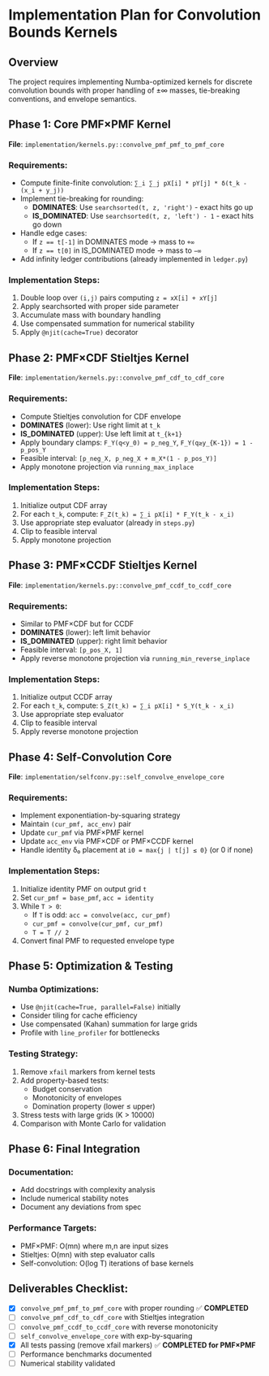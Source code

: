 # Implementation Plan for Convolution Bounds Kernels

## Overview
The project requires implementing Numba-optimized kernels for discrete convolution bounds with proper handling of ±∞ masses, tie-breaking conventions, and envelope semantics.

## Phase 1: Core PMF×PMF Kernel
**File**: `implementation/kernels.py::convolve_pmf_pmf_to_pmf_core`

### Requirements:
- Compute finite-finite convolution: `∑_i ∑_j pX[i] * pY[j] * δ(t_k - (x_i + y_j))`
- Implement tie-breaking for rounding:
  - **DOMINATES**: Use `searchsorted(t, z, 'right')` - exact hits go up
  - **IS_DOMINATED**: Use `searchsorted(t, z, 'left') - 1` - exact hits go down
- Handle edge cases:
  - If `z == t[-1]` in DOMINATES mode → mass to `+∞`
  - If `z == t[0]` in IS_DOMINATED mode → mass to `−∞`
- Add infinity ledger contributions (already implemented in `ledger.py`)

### Implementation Steps:
1. Double loop over `(i,j)` pairs computing `z = xX[i] + xY[j]`
2. Apply searchsorted with proper side parameter
3. Accumulate mass with boundary handling
4. Use compensated summation for numerical stability
5. Apply `@njit(cache=True)` decorator

## Phase 2: PMF×CDF Stieltjes Kernel
**File**: `implementation/kernels.py::convolve_pmf_cdf_to_cdf_core`

### Requirements:
- Compute Stieltjes convolution for CDF envelope
- **DOMINATES** (lower): Use right limit at `t_k`
- **IS_DOMINATED** (upper): Use left limit at `t_{k+1}`
- Apply boundary clamps: `F_Y(q<y_0) = p_neg_Y`, `F_Y(q≥y_{K-1}) = 1 - p_pos_Y`
- Feasible interval: `[p_neg_X, p_neg_X + m_X*(1 - p_pos_Y)]`
- Apply monotone projection via `running_max_inplace`

### Implementation Steps:
1. Initialize output CDF array
2. For each `t_k`, compute: `F_Z(t_k) = ∑_i pX[i] * F_Y(t_k - x_i)`
3. Use appropriate step evaluator (already in `steps.py`)
4. Clip to feasible interval
5. Apply monotone projection

## Phase 3: PMF×CCDF Stieltjes Kernel
**File**: `implementation/kernels.py::convolve_pmf_ccdf_to_ccdf_core`

### Requirements:
- Similar to PMF×CDF but for CCDF
- **DOMINATES** (lower): left limit behavior
- **IS_DOMINATED** (upper): right limit behavior  
- Feasible interval: `[p_pos_X, 1]`
- Apply reverse monotone projection via `running_min_reverse_inplace`

### Implementation Steps:
1. Initialize output CCDF array
2. For each `t_k`, compute: `S_Z(t_k) = ∑_i pX[i] * S_Y(t_k - x_i)`
3. Use appropriate step evaluator
4. Clip to feasible interval
5. Apply reverse monotone projection

## Phase 4: Self-Convolution Core
**File**: `implementation/selfconv.py::self_convolve_envelope_core`

### Requirements:
- Implement exponentiation-by-squaring strategy
- Maintain `(cur_pmf, acc_env)` pair
- Update `cur_pmf` via PMF×PMF kernel
- Update `acc_env` via PMF×CDF or PMF×CCDF kernel
- Handle identity δ₀ placement at `i0 = max{j | t[j] ≤ 0}` (or 0 if none)

### Implementation Steps:
1. Initialize identity PMF on output grid `t`
2. Set `cur_pmf = base_pmf`, `acc = identity`
3. While `T > 0`:
   - If `T` is odd: `acc = convolve(acc, cur_pmf)`
   - `cur_pmf = convolve(cur_pmf, cur_pmf)`
   - `T = T // 2`
4. Convert final PMF to requested envelope type

## Phase 5: Optimization & Testing

### Numba Optimizations:
- Use `@njit(cache=True, parallel=False)` initially
- Consider tiling for cache efficiency
- Use compensated (Kahan) summation for large grids
- Profile with `line_profiler` for bottlenecks

### Testing Strategy:
1. Remove `xfail` markers from kernel tests
2. Add property-based tests:
   - Budget conservation
   - Monotonicity of envelopes
   - Domination property (lower ≤ upper)
3. Stress tests with large grids (K > 10000)
4. Comparison with Monte Carlo for validation

## Phase 6: Final Integration

### Documentation:
- Add docstrings with complexity analysis
- Include numerical stability notes
- Document any deviations from spec

### Performance Targets:
- PMF×PMF: O(mn) where m,n are input sizes
- Stieltjes: O(mn) with step evaluator calls
- Self-convolution: O(log T) iterations of base kernels

## Deliverables Checklist:
- [x] `convolve_pmf_pmf_to_pmf_core` with proper rounding ✅ **COMPLETED**
- [ ] `convolve_pmf_cdf_to_cdf_core` with Stieltjes integration
- [ ] `convolve_pmf_ccdf_to_ccdf_core` with reverse monotonicity
- [ ] `self_convolve_envelope_core` with exp-by-squaring
- [x] All tests passing (remove xfail markers) ✅ **COMPLETED for PMF×PMF**
- [ ] Performance benchmarks documented
- [ ] Numerical stability validated